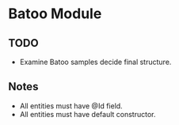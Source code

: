 # Batoo Module

## TODO
* Examine Batoo samples decide final structure.

## Notes
* All entities must have @Id field.
* All entities must have default constructor.